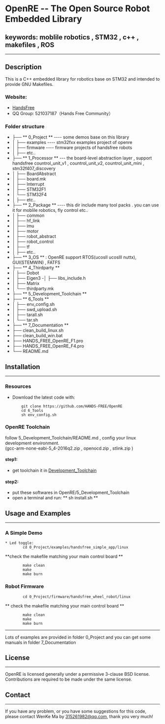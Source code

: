 # OpenRE -- The Open Source Robot Embedded Library 
## keywords: moblile robotics , STM32 , c++ , makefiles , ROS 

------------------------------------------------------------------------------
## Description

This is a C++ embedded library for robotics base on STM32 and intended to provide GNU Makefiles.
    
###  Website: 
- [HandsFree](http://www.rosclub.cn/post-14.html)
- QQ Group: 521037187（Hands Free Community）

###  Folder structure
- ├── ** 0_Project **   ----  some demos base on this library  
- │   ├── examples   ----   stm32fxx examples project of openre
- │   ├── firmware  ----  firmware projects of handsfree robots
- │   ├── etc..
- ├── ** 1_Processor **   --- the board-level abstraction layer ,   support handsfree countrol_unit_v1 , countrol_unit_v2, countrol_unit_mini , stm32f407_discovery     
- │   ├── BoardAbstract
- │   ├── board.mk
- │   ├── Interrupt
- │   ├── STM32F1
- │   └── STM32F4
- │   ├── etc..
- ├── ** 2_Package **  ----  this dir include many tool packs . you can use it for moblile robotics, fly control etc..    
- │   ├── common
- │   ├── hf_link
- │   ├── imu
- │   ├── motor
- │   ├── robot_abstract
- │   ├── robot_control
- │   ├── tf
- │   ├── etc..
- ├── ** 3_OS **  : OpenRE support RTOS(ucosII ucosIII nuttx), GUI(STEMWIN) , FATFS   
- ├── ** 4_Thirdparty **
- │   ├── Dobot 
- │   ├── Eigen3
 -│   ├── libs_include.h
- │   ├── Matrix
- │   └── thirdparty.mk
- ├── ** 5_Development_Toolchain **
- ├── ** 6_Tools **
- │   ├── env_config.sh
- │   ├── swd_upload.sh
- │   ├── tarall.sh
- │   └── tar.sh
- ├── ** 7_Documentation **
- ├── clean_build_linux.sh
- ├── clean_build_win.bat
- ├── HANDS_FREE_OpenRE_F1.pro
- ├── HANDS_FREE_OpenRE_F4.pro
- └── README.md

## Installation
------------------------------------------------------------------------------
### Resources   
  * Download the latest code with:      
  
            git clone https://github.com/HANDS-FREE/OpenRE      
            cd 6_Tools      
            sh env_config.sh       

### OpenRE  Toolchain         

follow  5_Development_Toolchain/README.md , config your linux development environment.  
(gcc-arm-none-eabi-5_4-2016q2.zip ,  openocd.zip  , stlink.zip )     

#### step1:
- get toolchain it in [Development_Toolchain](https://pan.baidu.com/s/1nuSvs7Z#list/path=%2FHANDSFREE%2FHands_Free_Release%2F3_Software%2FEmbedded_Development_Toolchain&parentPath=%2FHANDSFREE)
#### step2:
- put these softwares in OpenRE/5_Development_Toolchain 
- open a terminal and run:  ** sh install.sh **     

## Usage and Examples
------------------------------------------------------------------------------
### A Simple Demo 
    * Led toggle:     
            cd 0_Project/examples/handsfree_simple_app/linux    
            
 **check the makefile matching your main control board **      
             
            make clean
            make    
            make burn   

### Robot Firmware

            cd 0_Project/firmware/handsfree_wheel_robot/linux

 ** check the makefile matching your main control board **      
             
            make clean
            make
            make burn

------------------------------------------------------------------------------
 Lots of examples are provided in folder 0_Project and you can get some manuals in folder 7_Documentation

## License
------------------------------------------------------------------------------            
OpenRE is licensed generally under a permissive 3-clause BSD license. Contributions are required to be made under the same license.            
            
## Contact    
------------------------------------------------------------------------------
If you have any problem, or you have some suggestions for this code, please contact WenKe Ma by 315261982@qq.com, thank you very much!  

